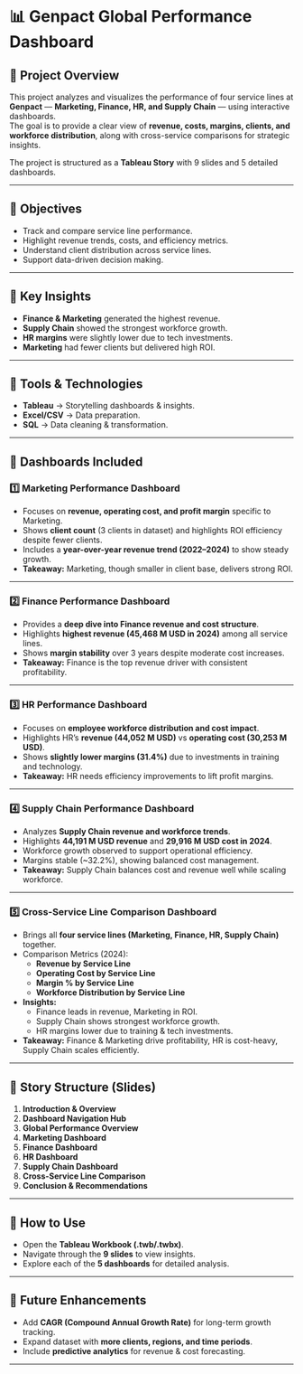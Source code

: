 
# 📊 Genpact Global Performance Dashboard  

## 🔹 Project Overview  
This project analyzes and visualizes the performance of four service lines at **Genpact** — **Marketing, Finance, HR, and Supply Chain** — using interactive dashboards.  
The goal is to provide a clear view of **revenue, costs, margins, clients, and workforce distribution**, along with cross-service comparisons for strategic insights.  

The project is structured as a **Tableau Story** with 9 slides and 5 detailed dashboards.  

---

## 🔹 Objectives  
- Track and compare service line performance.  
- Highlight revenue trends, costs, and efficiency metrics.  
- Understand client distribution across service lines.  
- Support data-driven decision making.  

---

## 🔹 Key Insights  
- **Finance & Marketing** generated the highest revenue.  
- **Supply Chain** showed the strongest workforce growth.  
- **HR margins** were slightly lower due to tech investments.  
- **Marketing** had fewer clients but delivered high ROI.  

---

## 🔹 Tools & Technologies  
- **Tableau** → Storytelling dashboards & insights.  
- **Excel/CSV** → Data preparation.  
- **SQL** → Data cleaning & transformation.  

---

## 🔹 Dashboards Included  

### 1️⃣ Marketing Performance Dashboard  
- Focuses on **revenue, operating cost, and profit margin** specific to Marketing.  
- Shows **client count** (3 clients in dataset) and highlights ROI efficiency despite fewer clients.  
- Includes a **year-over-year revenue trend (2022–2024)** to show steady growth.  
- **Takeaway:** Marketing, though smaller in client base, delivers strong ROI.  

---

### 2️⃣ Finance Performance Dashboard  
- Provides a **deep dive into Finance revenue and cost structure**.  
- Highlights **highest revenue (45,468 M USD in 2024)** among all service lines.  
- Shows **margin stability** over 3 years despite moderate cost increases.  
- **Takeaway:** Finance is the top revenue driver with consistent profitability.  

---

### 3️⃣ HR Performance Dashboard  
- Focuses on **employee workforce distribution and cost impact**.  
- Highlights HR’s **revenue (44,052 M USD)** vs **operating cost (30,253 M USD)**.  
- Shows **slightly lower margins (31.4%)** due to investments in training and technology.  
- **Takeaway:** HR needs efficiency improvements to lift profit margins.  

---

### 4️⃣ Supply Chain Performance Dashboard  
- Analyzes **Supply Chain revenue and workforce trends**.  
- Highlights **44,191 M USD revenue** and **29,916 M USD cost in 2024**.  
- Workforce growth observed to support operational efficiency.  
- Margins stable (~32.2%), showing balanced cost management.  
- **Takeaway:** Supply Chain balances cost and revenue well while scaling workforce.  

---

### 5️⃣ Cross-Service Line Comparison Dashboard  
- Brings all **four service lines (Marketing, Finance, HR, Supply Chain)** together.  
- Comparison Metrics (2024):  
  - **Revenue by Service Line**  
  - **Operating Cost by Service Line**  
  - **Margin % by Service Line**  
  - **Workforce Distribution by Service Line**  
- **Insights:**  
  - Finance leads in revenue, Marketing in ROI.  
  - Supply Chain shows strongest workforce growth.  
  - HR margins lower due to training & tech investments.  
- **Takeaway:** Finance & Marketing drive profitability, HR is cost-heavy, Supply Chain scales efficiently.  

---

## 🔹 Story Structure (Slides)  
1. **Introduction & Overview**  
2. **Dashboard Navigation Hub**  
3. **Global Performance Overview**  
4. **Marketing Dashboard**  
5. **Finance Dashboard**  
6. **HR Dashboard**  
7. **Supply Chain Dashboard**  
8. **Cross-Service Line Comparison**  
9. **Conclusion & Recommendations**  

---

## 🔹 How to Use  
- Open the **Tableau Workbook (.twb/.twbx)**.  
- Navigate through the **9 slides** to view insights.  
- Explore each of the **5 dashboards** for detailed analysis.  

---

## 🔹 Future Enhancements  
- Add **CAGR (Compound Annual Growth Rate)** for long-term growth tracking.  
- Expand dataset with **more clients, regions, and time periods**.  
- Include **predictive analytics** for revenue & cost forecasting.  

---

